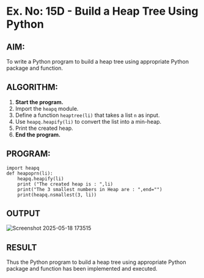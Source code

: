 # Ex. No: 15D - Build a Heap Tree Using Python

## AIM:
To write a Python program to build a heap tree using appropriate Python package and function.

## ALGORITHM:

1. **Start the program.**
2. Import the `heapq` module.
3. Define a function `heaptree(li)` that takes a list `n` as input.
4. Use `heapq.heapify(li)` to convert the list into a min-heap.
5. Print the created heap.
6. **End the program.**


## PROGRAM:

```
import heapq
def heapoprn(li):
    heapq.heapify(li)
    print ("The created heap is : ",li)
    print("The 3 smallest numbers in Heap are : ",end="")
    print(heapq.nsmallest(3, li))

```

## OUTPUT
![Screenshot 2025-05-18 173515](https://github.com/user-attachments/assets/f7c53f0f-99cf-4ff6-a2c1-9aca8e11daed)
## RESULT
Thus the Python program to build a heap tree using appropriate Python package and function has been implemented and executed.
